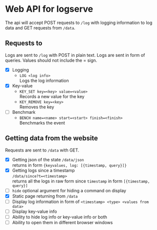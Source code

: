 # Web API for logserve

The api will accept POST requests to `/log` with logging information to log data and GET requests from `/data`.

## Requests to

Logs are sent to `/log` with POST in plain text. Logs are sent in form of queries. Values should not include the = sign.

- [x] Logging
    - `LOG <log info>`  
         Logs the log information
- [x] Key-value
    - `KEY_SET key=<key> value=<value>`  
         Records a new value for the key
    - `KEY_REMOVE key=<key>`  
         Removes the key
- [ ] Benchmark
    - `BENCH name=<name> start=<start> finish=<finish>`  
         Benchmarks the event

## Getting data from the website

Requests are sent to `/data` with GET.

- [x] Getting json of the state
        `/data/json`  
         returns in form `{keyvalues, log: [{timestamp, query}]}`
- [x] Getting logs since a timestamp  
         `/data/since?t=<timestamp>`  
         returns all the logs in raw form since `timestamp` in form `[{timestamp, query}]`
- [ ] `hide` optional argument for hiding a command on display
- [x] Static page returning from `/data`
- [ ] Display log information in form of `<timestamp> <type> <values from data>`
- [ ] Display key-value info
- [ ] Ability to hide log info or key-value info or both
- [ ] Ability to open them in different browser windows
